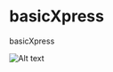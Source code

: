 basicXpress
===========

basicXpress


![Alt text](https://raw.github.com/savitasinghvit/basicXpress/master/SCREENSHOT/Screenshot%20from%202013-06-26%2011:21:34.png "Basic Express server")
